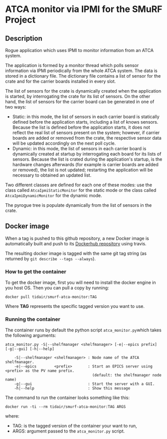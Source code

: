 # ATCA monitor via IPMI for the SMuRF Project

## Description

Rogue application which uses IPMI to monitor information from an ATCA system.

The application is formed by a monitor thread which polls sensor information via IPMI periodically from the whole ATCA system. The data is stored in a dictionary file. The dictionary file contains a list of sensor for the crate and for the carrier boards installed in every slot.

The list of sensors for the crate is dynamically created when the application is started, by interrogating the crate for its list of sensors. On the other hand, the list of sensors for the carrier board can be generated in one of two ways:
- Static: in this mode, the list of sensors in each carrier board is statically defined before the application starts, including a list of knows sensors. Because the list is defined before the application starts, it does not reflect the real list of sensors present on the system; however, if carrier boards are added or removed from the crate, the respective sensor data will be updated accordingly on the next poll cycle.
- Dynamic: in this mode, the list of sensors in each carrier board is dynamically created at startup by interrogating each board for its lists of sensors. Because the list is crated during the application's startup, is the hardware changes afterwards (for example is carrier boards are added or removed), the list is not updated; restarting the application will be necessary to obtained an updated list.

Two different classes are defined for each one of these modes: use the class called `AtcaIpmiStaticMonitor` for the static mode or the class called `AtcaIpmiDynamicMonitor` for the dynamic mode.

The pyrogue tree is populate dynamically from the list of sensors in the crate.

## Docker image

When a tag is pushed to this github repository, a new Docker image is automatically built and push to its [Dockerhub repository](https://hub.docker.com/r/tidair/smurf-atca-monitor) using travis.

The resulting docker image is tagged with the same git tag string (as returned by `git describe --tags --always`).

### How to get the container

To get the docker image, first you will need to install the docker engine in you host OS. Then you can pull a copy by running:

```
docker pull tidair/smurf-atca-monitor:TAG
```

Where **TAG** represents the specific tagged version you want to use.

### Running the container

The container runs by default the python script `atca_monitor.py`which takes the following arguments:

```
atca_monitor.py -S|--shelfmanager <shelfmanager> [-e|--epics prefix] [-g|--gui] [-h|--help]

    -S|--shelfmanager <shelfmanager> : Node name of the ATCA shelfmanager.
    -e|--epics        <prefix>       : Start an EPICS server using <prefix> as the PV name prefix.
                                       (default: the shelfmanager node name)
    -g|--gui                         : Start the server with a GUI.
    -h|--help                        : Show this message
```

The command to run the container looks something like this:

```
docker run -ti --rm tidair/smurf-atca-monitor:TAG ARGS
```

where:
- TAG: is the tagged version of the container your want to run,
- ARGS: argument passed to the `atca_monitor.py` script.